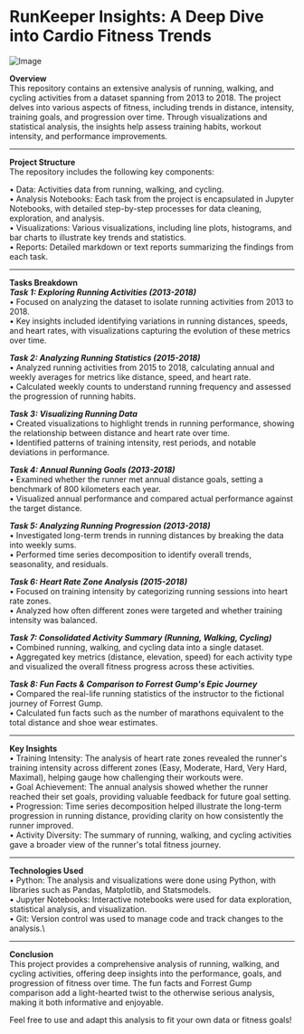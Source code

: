 # RunKeeper Insights: A Deep Dive into Cardio Fitness Trends
![Image](https://github.com/user-attachments/assets/238688d2-2382-4563-83ea-60c94d5deefb)

**Overview**\
This repository contains an extensive analysis of running, walking, and cycling activities from a dataset spanning from 2013 to 2018. The project delves into various aspects of fitness, including trends in distance, intensity, training goals, and progression over time. Through visualizations and statistical analysis, the insights help assess training habits, workout intensity, and performance improvements.
________________________________________

**Project Structure**\
The repository includes the following key components:

• Data: Activities data from running, walking, and cycling.\
• Analysis Notebooks: Each task from the project is encapsulated in Jupyter Notebooks, with detailed step-by-step processes for data cleaning, exploration, and analysis.\
• Visualizations: Various visualizations, including line plots, histograms, and bar charts to illustrate key trends and statistics.\
• Reports: Detailed markdown or text reports summarizing the findings from each task.
________________________________________

**Tasks Breakdown**\
***Task 1: Exploring Running Activities (2013-2018)***\
•	Focused on analyzing the dataset to isolate running activities from 2013 to 2018.\
•	Key insights included identifying variations in running distances, speeds, and heart rates, with visualizations capturing the evolution of these metrics over time.

***Task 2: Analyzing Running Statistics (2015-2018)***\
•	Analyzed running activities from 2015 to 2018, calculating annual and weekly averages for metrics like distance, speed, and heart rate.\
•	Calculated weekly counts to understand running frequency and assessed the progression of running habits.

***Task 3: Visualizing Running Data***\
•	Created visualizations to highlight trends in running performance, showing the relationship between distance and heart rate over time.\
•	Identified patterns of training intensity, rest periods, and notable deviations in performance.

***Task 4: Annual Running Goals (2013-2018)***\
•	Examined whether the runner met annual distance goals, setting a benchmark of 800 kilometers each year.\
•	Visualized annual performance and compared actual performance against the target distance.

***Task 5: Analyzing Running Progression (2013-2018)***\
•	Investigated long-term trends in running distances by breaking the data into weekly sums.\
•	Performed time series decomposition to identify overall trends, seasonality, and residuals.

***Task 6: Heart Rate Zone Analysis (2015-2018)***\
•	Focused on training intensity by categorizing running sessions into heart rate zones.\
•	Analyzed how often different zones were targeted and whether training intensity was balanced.

***Task 7: Consolidated Activity Summary (Running, Walking, Cycling)***\
•	Combined running, walking, and cycling data into a single dataset.\
•	Aggregated key metrics (distance, elevation, speed) for each activity type and visualized the overall fitness progress across these activities.

***Task 8: Fun Facts & Comparison to Forrest Gump's Epic Journey***\
•	Compared the real-life running statistics of the instructor to the fictional journey of Forrest Gump.\
•	Calculated fun facts such as the number of marathons equivalent to the total distance and shoe wear estimates.
________________________________________

**Key Insights**\
•	Training Intensity: The analysis of heart rate zones revealed the runner's training intensity across different zones (Easy, Moderate, Hard, Very Hard, Maximal), helping gauge how challenging their workouts were.\
•	Goal Achievement: The annual analysis showed whether the runner reached their set goals, providing valuable feedback for future goal setting.\
•	Progression: Time series decomposition helped illustrate the long-term progression in running distance, providing clarity on how consistently the runner improved.\
•	Activity Diversity: The summary of running, walking, and cycling activities gave a broader view of the runner's total fitness journey.
________________________________________

**Technologies Used**\
•	Python: The analysis and visualizations were done using Python, with libraries such as Pandas, Matplotlib, and Statsmodels.\
•	Jupyter Notebooks: Interactive notebooks were used for data exploration, statistical analysis, and visualization.\
•	Git: Version control was used to manage code and track changes to the analysis.\
________________________________________

**Conclusion**\
This project provides a comprehensive analysis of running, walking, and cycling activities, offering deep insights into the performance, goals, and progression of fitness over time. The fun facts and Forrest Gump comparison add a light-hearted twist to the otherwise serious analysis, making it both informative and enjoyable.

Feel free to use and adapt this analysis to fit your own data or fitness goals!

